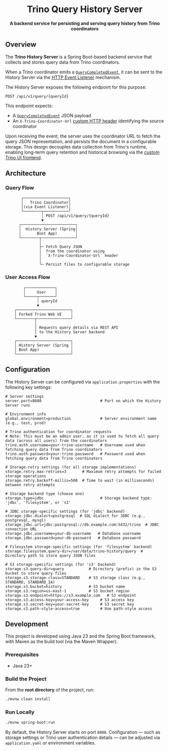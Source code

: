 <h1 align="center"> Trino Query History Server</h1>

<p align="center">
    <b>A backend service for persisting and serving query history from Trino coordinators</b>
</p>

## Overview

The **Trino History Server** is a Spring Boot-based backend service that collects and stores query data from Trino coordinators.

When a Trino coordinator emits a [`QueryCompletedEvent`](https://trino.io/docs/475/admin/event-listeners-http.html#configuration-properties),
it can be sent to the History Server via the [HTTP Event Listener](https://trino.io/docs/475/admin/event-listeners-http.html) mechanism.

The History Server exposes the following endpoint for this purpose:

```
POST /api/v1/query/{queryId}
```

This endpoint expects:
* A [`QueryCompletedEvent`](https://trino.io/docs/475/admin/event-listeners-http.html#configuration-properties) JSON payload
* An `X-Trino-Coordinator-Url` [custom HTTP header](https://trino.io/docs/475/admin/event-listeners-http.html#custom-http-headers) identifying the source coordinator

Upon receiving the event, the server uses the coordinator URL to fetch the query JSON representation, and persists the document in a configurable storage.
This design decouples data collection from Trino's runtime, enabling long-term query retention and historical browsing via the [custom Trino UI frontend](https://github.com/yardenc2003/trino/tree/trino-history-server-475.1).

## Architecture

### Query Flow 

```text
       ┌────────────────────┐
       │   Trino Coordinator│
       │(via Event Listener)│
       └────────┬───────────┘
                │ POST /api/v1/query/{queryId}
                ▼
      ┌────────────────────────┐
      │  History Server (Spring│
      │       Boot App)        │
      └────────┬───────────────┘
               │
               ├─ Fetch Query JSON
               │  from the coordinator using
               │  `X-Trino-Coordinator-Url` header
               │
               └─ Persist files to configurable storage
```

### User Access Flow

```text
        ┌─────────────┐
        │     User    │
        └─────┬───────┘
              │ queryId
              ▼
    ┌────────────────────────┐
    │ Forked Trino Web UI    │
    └────────┬───────────────┘
             │
             │ Requests query details via REST API
             │ to the History Server backend
             ▼
    ┌────────────────────────┐
    │ History Server (Spring │
    │ Boot App)              │
    └────────────────────────┘

```

## Configuration

The History Server can be configured via `application.properties` with the following key settings:

```properties
# Server settings
server.port=8080                          # Port on which the History Server runs

# Environment info
global.environment=production             # Server environment name (e.g., test, prod)

# Trino authentication for coordinator requests
# Note: This must be an admin user, as it is used to fetch all query data (across all users) from the coordinators
trino.auth.username=your-trino-username   # Username used when fetching query data from Trino coordinators
trino.auth.password=your-trino-password   # Password used when fetching query data from Trino coordinators

# Storage-retry settings (for all storage implementations)
storage.retry.max-retries=3       # Maximum retry attempts for failed storage operations
storage.retry.backoff-millis=500  # Time to wait (in milliseconds) between retry attempts

# Storage backend type (choose one)
storage.type=jdbc                         # Storage backend type: 'jdbc', 'filesystem', or 's3'

# JDBC storage-specific settings (for 'jdbc' backend)
storage.jdbc.dialect=postgresql  # SQL dialect for JDBC (e.g., postgresql, mysql)
storage.jdbc.url=jdbc:postgresql://db.example.com:5432/trino  # JDBC connection URL
storage.jdbc.username=your-db-username   # Database username
storage.jdbc.password=your-db-password   # Database password

# Filesystem storage-specific settings (for 'filesystem' backend)
storage.filesystem.query-dir=/var/data/trino-history/query  # Directory path to store query JSON files

# S3 storage-specific settings (for 's3' backend)
storage.s3.query-dir=query           # Directory (prefix) in the S3 bucket to store query files
storage.s3.storage-class=STANDARD    # S3 storage class (e.g., STANDARD, STANDARD_IA)
storage.s3.bucket=history            # S3 bucket name
storage.s3.region=us-east-1          # S3 bucket region
storage.s3.endpoint=https://s3.example.com   # S3 endpoint
storage.s3.access-key=your-access-key     # S3 access key
storage.s3.secret-key=your-secret-key     # S3 secret key
storage.s3.path-style-access=true         # Use path-style access

```

## Development

This project is developed using Java 23 and the Spring Boot framework, with Maven as the build tool (via the Maven Wrapper).

### Prerequisites

* Java 23+

### Build the Project

From the **root directory** of the project, run:

```bash
./mvnw clean install
```

### Run Locally

```bash
./mvnw spring-boot:run
```

By default, the History Server starts on port `8080`. Configuration — such as storage settings or Trino user authentication details — 
can be adjusted via `application.yaml` or environment variables.


